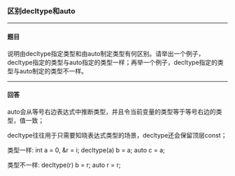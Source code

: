 ### 区别decltype和auto
***
#### 题目

说明由decltype指定类型和由auto制定类型有何区别。请举出一个例子，decltype指定的类型与auto指定的类型一样；再举一个例子，decltype指定的类型与auto制定的类型不一样。

***
#### 回答

auto会从等号右边表达式中推断类型，并且令当前变量的类型等于等号右边的类型，值一致；  

decltype往往用于只需要知晓表达式类型的场景，decltype还会保留顶层const；  

类型一样: int a = 0, &r = i; decltype(a) b = a; auto c = a;  

类型不一样: decltype(r) b = r; auto r = r;